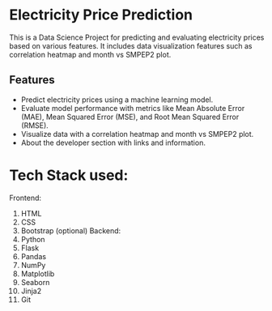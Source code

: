 # Electricity Price Prediction 

This is a Data Science Project for predicting and evaluating electricity prices based on various features. It includes data visualization features such as correlation heatmap and month vs SMPEP2 plot.

## Features

- Predict electricity prices using a machine learning model.
- Evaluate model performance with metrics like Mean Absolute Error (MAE), Mean Squared Error (MSE), and Root Mean Squared Error (RMSE).
- Visualize data with a correlation heatmap and month vs SMPEP2 plot.
- About the developer section with links and information.

# Tech Stack used:
Frontend: 
1. HTML
2. CSS
3. Bootstrap (optional)
Backend: 
1. Python
2. Flask
3. Pandas
4. NumPy
5. Matplotlib
6. Seaborn
7. Jinja2
8. Git
   

